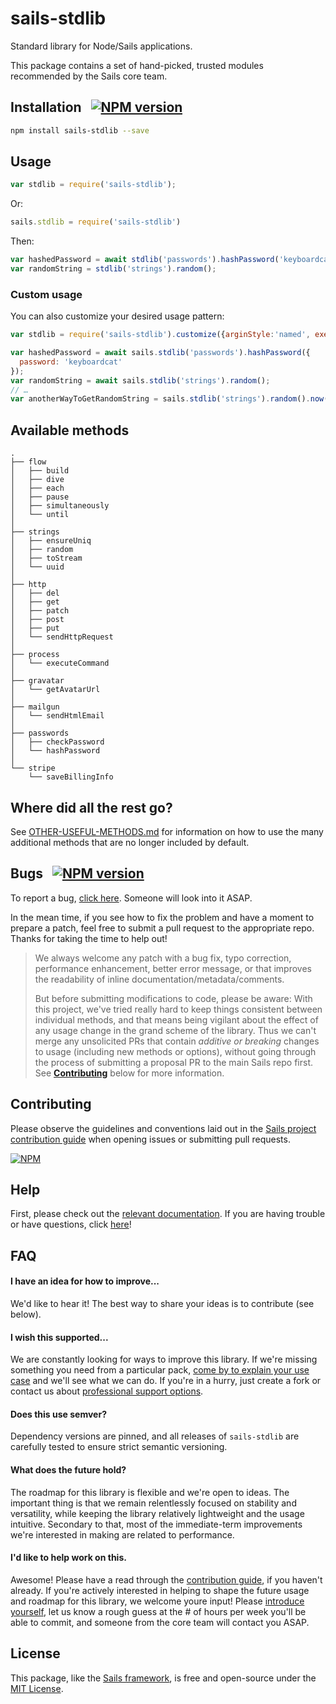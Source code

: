 # sails-stdlib

Standard library for Node/Sails applications.

This package contains a set of hand-picked, trusted modules recommended by the Sails core team.


## Installation &nbsp; [![NPM version](https://badge.fury.io/js/sails-stdlib.svg)](http://npmjs.com/package/sails-stdlib)

```bash
npm install sails-stdlib --save
```


## Usage

```js
var stdlib = require('sails-stdlib');
```

Or:
```js
sails.stdlib = require('sails-stdlib')
```


Then:

```js
var hashedPassword = await stdlib('passwords').hashPassword('keyboardcat');
var randomString = stdlib('strings').random();
```


### Custom usage

You can also customize your desired usage pattern:

```js
var stdlib = require('sails-stdlib').customize({arginStyle:'named', execStyle:'deferred'});

var hashedPassword = await sails.stdlib('passwords').hashPassword({
  password: 'keyboardcat'
});
var randomString = await sails.stdlib('strings').random();
// …
var anotherWayToGetRandomString = sails.stdlib('strings').random().now();
```

## Available methods

```
.
├── flow
│   ├── build
│   ├── dive
│   ├── each
│   ├── pause
│   ├── simultaneously
│   └── until
│
├── strings
│   ├── ensureUniq
│   ├── random
│   ├── toStream
│   └── uuid
│
├── http
│   ├── del
│   ├── get
│   ├── patch
│   ├── post
│   ├── put
│   └── sendHttpRequest
│
├── process
│   └── executeCommand
│
├── gravatar
│   └── getAvatarUrl
│
├── mailgun
│   └── sendHtmlEmail
│
├── passwords
│   ├── checkPassword
│   └── hashPassword
│
└── stripe
    └── saveBillingInfo
```


<!--

Note:  Currently, the inclusion of "fs" is experimental, and deliberately
not documented here.  This is because, in most cases, you shouldn't be doing
stuff to the local filesystem in your production web server code.  That said,
there are plenty of valid use cases for this in builds, unrelated packages
and tools, etc- it just isn't worth it to include the methods in these docs
and potentially confuse people.

Here they are for posterity:

│
├── fs
│   ├── cp
│   ├── ensureDir
│   ├── exists
│   ├── ls
│   ├── mkdir
│   ├── mv
│   ├── readJson
│   ├── readStream
│   ├── read
│   ├── rmrf
│   ├── writeJson
│   ├── writeStream
│   └── write

-->


## Where did all the rest go?

See [OTHER-USEFUL-METHODS.md](https://github.com/sailshq/stdlib/blob/a27db6c93e7333f5036a54ceb13a2e3b3fa0ae26/OTHER-USEFUL-METHODS.md) for information on how to use the many additional methods that are no longer included by default.


## Bugs &nbsp; [![NPM version](https://badge.fury.io/js/sails-stdlib.svg)](http://npmjs.com/package/sails-stdlib)

To report a bug, [click here](http://sailsjs.com/bugs).  Someone will look into it ASAP.

In the mean time, if you see how to fix the problem and have a moment to prepare a patch, feel free to submit a pull request to the appropriate repo.  Thanks for taking the time to help out!

> We always welcome any patch with a bug fix, typo correction, performance enhancement, better error message,
> or that improves the readability of inline documentation/metadata/comments.
>
> But before submitting modifications to code, please be aware:
> With this project, we've tried really hard to keep things consistent between individual methods,
> and that means being vigilant about the effect of any usage change in the grand scheme of the library.
> Thus we can't merge any unsolicited PRs that contain _additive or breaking_ changes to usage (including
> new methods or options), without going through the process of submitting a proposal PR to the main Sails
> repo first.  See [**Contributing**](#contributing) below for more information.


## Contributing

Please observe the guidelines and conventions laid out in the [Sails project contribution guide](http://sailsjs.com/documentation/contributing) when opening issues or submitting pull requests.

[![NPM](https://nodei.co/npm/sails-stdlib.png?downloads=true)](http://npmjs.com/package/sails-stdlib)


## Help

First, please check out the [relevant documentation](#usage).  If you are having trouble or have questions, click [here](http://sailsjs.com/support)!


## FAQ

#### I have an idea for how to improve...

We'd like to hear it!  The best way to share your ideas is to contribute (see below).


#### I wish this supported...

We are constantly looking for ways to improve this library. If we're missing something you need from a particular pack,
[come by to explain your use case](https://sailsjs.com/support) and we'll see what we can do.  If you're in a hurry, just create a fork or contact us about [professional support options](https://sailsjs.com/about).

#### Does this use semver?

Dependency versions are pinned, and all releases of `sails-stdlib` are carefully tested to ensure strict semantic versioning.

#### What does the future hold?

The roadmap for this library is flexible and we're open to ideas.  The important thing is that we remain relentlessly focused on stability and versatility,
while keeping the library relatively lightweight and the usage intuitive.  Secondary to that, most of the immediate-term
improvements we're interested in making are related to performance.


#### I'd like to help work on this.

Awesome!  Please have a read through the [contribution guide](http://sailsjs.com/contribute), if you haven't already.  If you're actively interested in helping to shape the future usage and roadmap for this library, we welcome youre input!  Please [introduce yourself](https://sailsjs.com/contact), let us know a rough guess at the # of hours per week you'll be able to commit, and someone from the core team will contact you ASAP.


## License

This package, like the [Sails framework](http://sailsjs.com), is free and open-source under the [MIT License](http://sailsjs.com/license).
